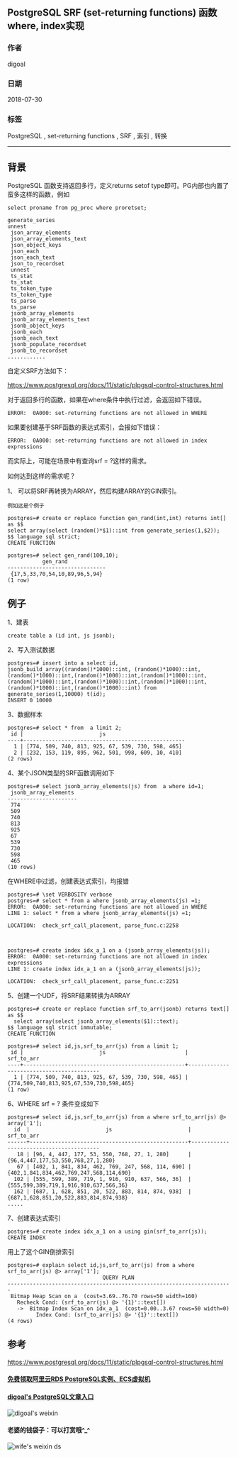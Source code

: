 ## PostgreSQL SRF (set-returning functions) 函数where, index实现    
                                                           
### 作者                                                           
digoal                                                           
                                                           
### 日期                                                           
2018-07-30                                                         
                                                           
### 标签                                                           
PostgreSQL , set-returning functions , SRF , 索引 , 转换    
                                                           
----                                                           
                                                           
## 背景       
PostgreSQL 函数支持返回多行，定义returns setof type即可。PG内部也内置了蛮多这样的函数，例如  
  
```  
select proname from pg_proc where proretset;  
  
generate_series  
unnest  
 json_array_elements  
 json_array_elements_text  
 json_object_keys  
 json_each  
 json_each_text  
 json_to_recordset  
 unnest  
 ts_stat  
 ts_stat  
 ts_token_type  
 ts_token_type  
 ts_parse  
 ts_parse  
 jsonb_array_elements  
 jsonb_array_elements_text  
 jsonb_object_keys  
 jsonb_each  
 jsonb_each_text  
 jsonb_populate_recordset  
 jsonb_to_recordset  
............  
```  
  
自定义SRF方法如下：  
  
https://www.postgresql.org/docs/11/static/plpgsql-control-structures.html  
  
对于返回多行的函数，如果在where条件中执行过滤，会返回如下错误。  
  
```  
ERROR:  0A000: set-returning functions are not allowed in WHERE  
```  
  
如果要创建基于SRF函数的表达式索引，会报如下错误：  
  
  
```  
ERROR:  0A000: set-returning functions are not allowed in index expressions  
```  
  
而实际上，可能在场景中有查询srf = ?这样的需求。  
  
如何达到这样的需求呢？  
  
1、 可以将SRF再转换为ARRAY，然后构建ARRAY的GIN索引。  
  
```  
例如这是个例子  
  
postgres=# create or replace function gen_rand(int,int) returns int[] as $$  
select array(select (random()*$1)::int from generate_series(1,$2));  
$$ language sql strict;  
CREATE FUNCTION  
  
postgres=# select gen_rand(100,10);  
           gen_rand              
-------------------------------  
 {17,5,33,70,54,10,89,96,5,94}  
(1 row)  
```  
  
## 例子  
  
1、建表  
  
```  
create table a (id int, js jsonb);  
```  
  
2、写入测试数据  
  
```  
postgres=# insert into a select id, jsonb_build_array((random()*1000)::int, (random()*1000)::int,(random()*1000)::int,(random()*1000)::int,(random()*1000)::int,(random()*1000)::int,(random()*1000)::int,(random()*1000)::int,(random()*1000)::int,(random()*1000)::int) from generate_series(1,10000) t(id);  
INSERT 0 10000  
```  
  
3、数据样本  
  
```  
postgres=# select * from  a limit 2;  
 id |                        js                           
----+---------------------------------------------------  
  1 | [774, 509, 740, 813, 925, 67, 539, 730, 598, 465]  
  2 | [232, 153, 119, 895, 962, 501, 998, 609, 10, 410]  
(2 rows)  
```  
  
4、某个JSON类型的SRF函数调用如下  
  
```  
postgres=# select jsonb_array_elements(js) from  a where id=1;  
 jsonb_array_elements   
----------------------  
 774  
 509  
 740  
 813  
 925  
 67  
 539  
 730  
 598  
 465  
(10 rows)  
```  
  
在WHERE中过滤，创建表达式索引，均报错  
  
```  
postgres=# \set VERBOSITY verbose  
postgres=# select * from a where jsonb_array_elements(js) =1;  
ERROR:  0A000: set-returning functions are not allowed in WHERE  
LINE 1: select * from a where jsonb_array_elements(js) =1;  
                              ^  
LOCATION:  check_srf_call_placement, parse_func.c:2258  
  
  
  
postgres=# create index idx_a_1 on a (jsonb_array_elements(js));  
ERROR:  0A000: set-returning functions are not allowed in index expressions  
LINE 1: create index idx_a_1 on a (jsonb_array_elements(js));  
                                   ^  
LOCATION:  check_srf_call_placement, parse_func.c:2251  
```  
  
5、创建一个UDF，将SRF结果转换为ARRAY  
  
```  
postgres=# create or replace function srf_to_arr(jsonb) returns text[] as $$  
  select array(select jsonb_array_elements($1)::text);  
$$ language sql strict immutable;  
CREATE FUNCTION  
```  
  
```  
postgres=# select id,js,srf_to_arr(js) from a limit 1;  
 id |                        js                         |                srf_to_arr                  
----+---------------------------------------------------+------------------------------------------  
  1 | [774, 509, 740, 813, 925, 67, 539, 730, 598, 465] | {774,509,740,813,925,67,539,730,598,465}  
(1 row)  
```  
  
6、WHERE srf = ? 条件变成如下   
  
```  
postgres=# select id,js,srf_to_arr(js) from a where srf_to_arr(js) @> array['1'];  
  id  |                        js                        |               srf_to_arr                  
------+--------------------------------------------------+-----------------------------------------  
   18 | [96, 4, 447, 177, 53, 550, 768, 27, 1, 280]      | {96,4,447,177,53,550,768,27,1,280}  
   67 | [402, 1, 841, 834, 462, 769, 247, 568, 114, 690] | {402,1,841,834,462,769,247,568,114,690}  
  102 | [555, 599, 389, 719, 1, 916, 910, 637, 566, 36]  | {555,599,389,719,1,916,910,637,566,36}  
  162 | [687, 1, 628, 851, 20, 522, 883, 814, 874, 938]  | {687,1,628,851,20,522,883,814,874,938}  
.....  
```  
  
7、创建表达式索引  
  
```  
postgres=# create index idx_a_1 on a using gin(srf_to_arr(js));  
CREATE INDEX  
```  
  
用上了这个GIN倒排索引  
  
```  
postgres=# explain select id,js,srf_to_arr(js) from a where srf_to_arr(js) @> array['1'];  
                              QUERY PLAN                                 
-----------------------------------------------------------------------  
 Bitmap Heap Scan on a  (cost=3.69..76.70 rows=50 width=160)  
   Recheck Cond: (srf_to_arr(js) @> '{1}'::text[])  
   ->  Bitmap Index Scan on idx_a_1  (cost=0.00..3.67 rows=50 width=0)  
         Index Cond: (srf_to_arr(js) @> '{1}'::text[])  
(4 rows)  
```  
  
## 参考  
https://www.postgresql.org/docs/11/static/plpgsql-control-structures.html  
    
  
  
  
  
  
  
  
  
  
  
  
  
  
#### [免费领取阿里云RDS PostgreSQL实例、ECS虚拟机](https://free.aliyun.com/ "57258f76c37864c6e6d23383d05714ea")
  
  
#### [digoal's PostgreSQL文章入口](https://github.com/digoal/blog/blob/master/README.md "22709685feb7cab07d30f30387f0a9ae")
  
  
![digoal's weixin](../pic/digoal_weixin.jpg "f7ad92eeba24523fd47a6e1a0e691b59")
  
  
#### 老婆的钱袋子：可以打赏哦^_^  
![wife's weixin ds](../pic/wife_weixin_ds.jpg "acd5cce1a143ef1d6931b1956457bc9f")
  
